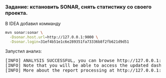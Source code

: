 ### Задание: кстановить SONAR, снять статистику со своего проекта.


В IDEA добавил комманду
```Bash
mvn sonar:sonar \
  -Dsonar.host.url=http://127.0.0.1:9000 \
  -Dsonar.login=31ef4b51e1c6e289351fa73336b8f2fb621d9d51
```

Запустил анализ:
<pre>
[INFO] ANALYSIS SUCCESSFUL, you can browse http://127.0.0.1:9000/dashboard/index/ru.sbt.averveyko:JMSChat
[INFO] Note that you will be able to access the updated dashboard once the server has processed the submitted analysis report
[INFO] More about the report processing at http://127.0.0.1:9000/api/ce/task?id=AV_0TIgwls-FmtndU1hX
</pre>

